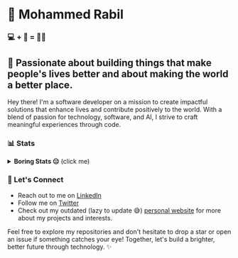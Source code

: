 # 🧑 Mohammed Rabil

### 💻 + 💖 = 👨‍💻

## 🍥 Passionate about building things that make people's lives better and about making the world a better place.

Hey there! I'm a software developer on a mission to create impactful solutions that enhance lives and contribute positively to the world. With a blend of passion for technology, software, and AI, I strive to craft meaningful experiences through code.

### 📊 Stats

<details>

  <summary><b>Boring Stats 😑</b> (click me)</summary>

<p align="center">
  
 <img src="https://github-readme-stats.vercel.app/api?username=rabilrbl&show_icons=true&locale=en&count_private=true&theme=radical" alt="rabilrbl's GitHub Stats" />
 &nbsp;
  <img src="https://github-readme-streak-stats.herokuapp.com/?user=rabilrbl&count_private=true&theme=radical" alt="rabilrbl's GitHub Streak Stats" />
</p>

</details>

### 🌟 Let's Connect
- Reach out to me on [LinkedIn](https://www.linkedin.com/in/rabilrbl/)
- Follow me on [Twitter](https://twitter.com/rabilrbl/)
- Check out my outdated (lazy to update 😅) [personal website](https://rabil.me/) for more about my projects and interests.

Feel free to explore my repositories and don't hesitate to drop a star or open an issue if something catches your eye! Together, let's build a brighter, better future through technology. ✨
